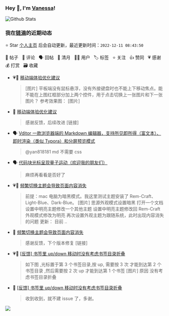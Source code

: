 ### Hey 👋, I'm [Vanessa](http://vanessa.b3log.org/)!

![Github Stats](https://github-readme-stats.vercel.app/api?username=Vanessa219&show_icons=true)

<!--events start -->

### 我在[链滴](https://ld246.com)的近期动态

⭐️ Star [个人主页](https://github.com/Vanessa219/Vanessa219) 后会自动更新，最近更新时间：`2022-12-11 08:43:50`

📝 帖子 &nbsp; 💬 评论 &nbsp; 🗣 回帖 &nbsp; 🌙 清月 &nbsp; 👨‍💻 用户 &nbsp; 🏷️ 标签 &nbsp; ⭐️ 关注 &nbsp; 👍 赞同 &nbsp; 💗 感谢 &nbsp; 💰 打赏 &nbsp; 🗃 收藏

* 💗📝 [移动端体验优化建议](https://ld246.com/article/1670600066527)

  > [图片] 平板端没有鼠标悬浮，没有外接键盘时也不能上下移动焦点。能不能在上图红框部分加上两个控件，用于点击切换上一张图片和下一张图片？ 参考效果图： [图片]
* 💬 [移动端体验优化建议](https://ld246.com/article/1670600066527/comment/1670644615169#comments)

  > 感谢反馈，后续改进 [链接]
* 🗣 [Vditor 一款浏览器端的 Markdown 编辑器，支持所见即所得（富文本）、即时渲染（类似 Typora）和分屏预览模式](https://ld246.com/article/1549638745630/comment/1670377964228#comments)

  > @yan818181 md 不需要 css
* 🗣 [代码块光标呈现量子运动（欢迎我的朋友们）](https://ld246.com/article/1650623107430/comment/1650852374557#comments)

  > 麻烦再看看是否好了
* 💗📝 [频繁切换主题会导致页面内容消失](https://ld246.com/article/1670481769752)

  > 前提：mac 电脑为暗黑模式。我这里测试主题安装了 Rem-Craft、Light-Blue、Dark-Blue。 [图片] 思源外观模式设置暗黑 打开一个文档 设置中明亮主题修改一个其他主题 设置中明亮主题修改回 Rem-Craft 外观模式修改为明亮 再次设置外观主题为跟随系统，此时出现内容消失的问题 更新： 目前 ..
* 💬 [频繁切换主题会导致页面内容消失](https://ld246.com/article/1670481769752/comment/1670489957345#comments)

  > 感谢反馈，下个版本修复 [链接]
* 💗📝 [[反馈] 书签里 up/down 移动时没有考虑书签目录折叠](https://ld246.com/article/1670477204246)

  > 如下图 ,光标置于第 3 个书签目录,按 up, 需要按 3 次 才能到达第 2 个书签目录 ,然后需要按 2 次 up 才能到达第 1 个书签 [图片] 原因 没有考虑书签目录折叠
* 💬 [[反馈] 书签里 up/down 移动时没有考虑书签目录折叠](https://ld246.com/article/1670477204246/comment/1670484248036#comments)

  > 收到收到，就不建 issue 了，多谢。


<!--events end -->

<a title="Hits" target="_blank" href="https://github.com/Vanessa219/Vanessa219"><img src="https://hits.b3log.org/Vanessa219/Vanessa219.svg"></a>
